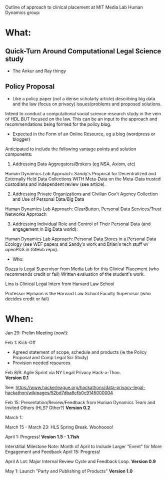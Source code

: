 

Outline of approach to clinical placement at MIT Media Lab Human Dynamics group:

# What:


## Quick-Turn Around Computational Legal Science study
* The Ankur and Ray thingy


## Policy Proposal 

* Like a policy paper (not a dense scholarly article) describing big data and the law (focus on privacy) issues/problems and proposed solutions.  

Intend to conduct a computational social science research study in the vein of HDL BUT focused on the law.  This can be an input to the approach and recommendations being formed for the policy blog.  

* Expected in the Form of an Online Resource, eg a blog (wordpress or blogger) 

Anticipated to include the following vantage points and solution components: 

1. Addressing Data Aggregators/Brokers (eg NSA, Axiom, etc) 

Human Dynamics Lab Approach: Sandy's Proposal for Decentralized and Externally Held Data Collections WITH Meta-Data on the Meta-Data trusted custodians and independent review (see article).  

2. Addressing Private Organizations and Civilian Gov't Agency Collection and Use of Personal Data/Big Data

Human Dynamics Lab Approach: ClearButton, Personal Data Services/Trust Networks Approach

3. Addressing Individual Role and Control of Their Personal Data (and engagement in Big Data world):

Human Dynamics Lab Approach: Personal Data Stores in a Personal Data Ecology (see WEF papers and Sandy's work and Brian's tech stuff w/ openPDS in GitHub repo).



* Who:

Dazza is Legal Supervisor from Media Lab for this Clinical Placement (who recommends credit or fail)
Written evaluation of the student's work.

Lina is Clinical Legal Intern from Harvard Law School 


Professor Hymann is the Harvard Law School Faculty Supervisor (who decides credit or fail)

# When:

Jan 29: Prelim Meeting (now!): 

Feb 1: Kick-Off
 - Agreed statement of scope, schedule and products (ie the Policy Proposal and Comp Legal Sci Study)
 - Provision needed resources
 
 Feb 8/9: Agile Sprint via NY Legal Privacy Hack-a-Thon.  
 **Version 0.1** 
 
 See: https://www.hackerleague.org/hackathons/data-privacy-legal-hackathon/wikipages/52bd7dba6cfb0c9145000004 
 
 Feb 15: Presentation/Review/Feedback from Human Dynamics Team and Invited Others (HLS?  Other?)
 **Version 0.2**
 
 March 1: 
 
 March 15 - March 23: HLS Spring Break.  Woohoooo!  
 
 April 1: Progress!
 **Vesion 1.5 - 1.7ish**
 
 Interstitial Milestone Note: Month of April to Include Larger "Event" for More Engagement and Feedback
 April 15: Progress!
 
 April A Lot: Major Internal Review Cycle and Feedback Loop.
 **Version 0.9**
 
 May 1: Launch "Party and Publishing of Products"
 **Version 1.0** 
